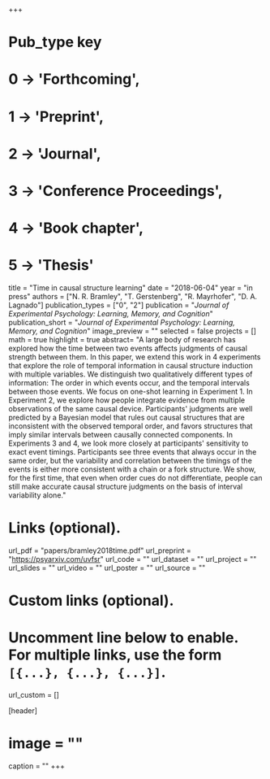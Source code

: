 +++
# Pub_type key
# 0 -> 'Forthcoming',
# 1 -> 'Preprint',
# 2 -> 'Journal',
# 3 -> 'Conference Proceedings',
# 4 -> 'Book chapter',
# 5 -> 'Thesis'

title = "Time in causal structure learning"
date = "2018-06-04"
year = "in press"
authors = ["N. R. Bramley", "T. Gerstenberg", "R. Mayrhofer", "D. A. Lagnado"]
publication_types = ["0", "2"]
publication = "_Journal of Experimental Psychology: Learning, Memory, and Cognition_"
publication_short = "_Journal of Experimental Psychology: Learning, Memory, and Cognition_"
image_preview = ""
selected = false
projects = []
math = true
highlight = true
abstract= "A large body of research has explored how the time between two events affects judgments of causal strength between them. In this paper, we extend this work in 4 experiments that explore the role of temporal information in causal structure induction with multiple variables. We distinguish two qualitatively different types of information: The order in which events occur, and the temporal intervals between those events. We focus on one-shot learning in Experiment 1. In Experiment 2, we explore how people integrate evidence from multiple observations of the same causal device. Participants' judgments are well predicted by a Bayesian model that rules out causal structures that are inconsistent with the observed temporal order, and favors structures that imply similar intervals between causally connected components. In Experiments 3 and 4, we look more closely at participants' sensitivity to exact event timings. Participants see three events that always occur in the same order, but the variability and correlation between the timings of the events is either more consistent with a chain or a fork structure. We show, for the first time, that even when order cues do not differentiate, people can still make accurate causal structure judgments on the basis of interval variability alone."

# Links (optional).
url_pdf = "papers/bramley2018time.pdf"
url_preprint = "https://psyarxiv.com/uvfsr"
url_code = ""
url_dataset = ""
url_project = ""
url_slides = ""
url_video = ""
url_poster = ""
url_source = ""

# Custom links (optional).
#   Uncomment line below to enable. For multiple links, use the form `[{...}, {...}, {...}]`.
url_custom = []

[header]
# image = ""
caption = ""
+++


